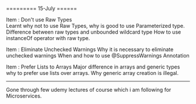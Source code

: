 ========= 15-July ======

Item : Don't use Raw Types    
     Learnt why not to use Raw Types, why is good to use Parameterized type.
     Difference between raw types and unbounded wildcard type
     How to use instanceOf operator with raw type.

Item : Eliminate Unchecked Warnings
     Why it is necessary to eliminate unchecked warnings
     When and how to use @SuppressWarnings Annotation

Item : Prefer Lists to Arrays
     Major difference in arrays and generic types
     why to prefer use lists over arrays.
     Why generic array creation is illegal.

------------------------------------

Gone through few udemy lectures of course which i am following for Microservices.
     
